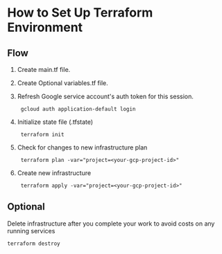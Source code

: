 # How to Set Up Terraform Environment

## Flow

1. Create main.tf file.
2. Create Optional variables.tf file.
3. Refresh Google service account's auth token for this session.

        gcloud auth application-default login

4. Initialize state file (.tfstate)

        terraform init

5. Check for changes to new infrastructure plan

        terraform plan -var="project=<your-gcp-project-id>"

6. Create new infrastructure

        terraform apply -var="project=<your-gcp-project-id>"

## Optional

Delete infrastructure after you complete your work to avoid costs on any running services

    terraform destroy

